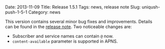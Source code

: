 Date: 2013-11-09
Title: Release 1.5.1
Tags: news, release note
Slug: uniqush-push-1-5-1
Category: news

This version contains several minor bug fixes and improvements. Details can be
found in the [release note]. Two noticeable changes are:

- Subscriber and service names can contain ``@`` now.
- ``content-available`` parameter is supported in APNS.

[release note]: http://uniqush.org/release-notes/rn-uniqush-push-1-5-1.html
